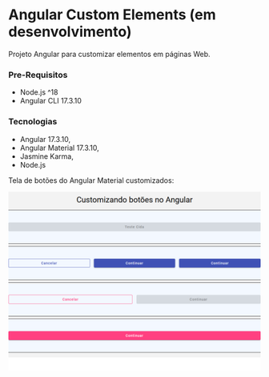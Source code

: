 # Angular Custom Elements (em desenvolvimento)

Projeto Angular para customizar elementos em páginas Web.

### Pre-Requisitos
- Node.js ^18
- Angular CLI 17.3.10

### Tecnologias

- Angular 17.3.10, 
- Angular Material 17.3.10,
- Jasmine Karma,
- Node.js


Tela de botões do Angular Material customizados:

![Customizando botões do Angular Material](./src/assets/custom-buttons-angular-material-Cida.PNG)


